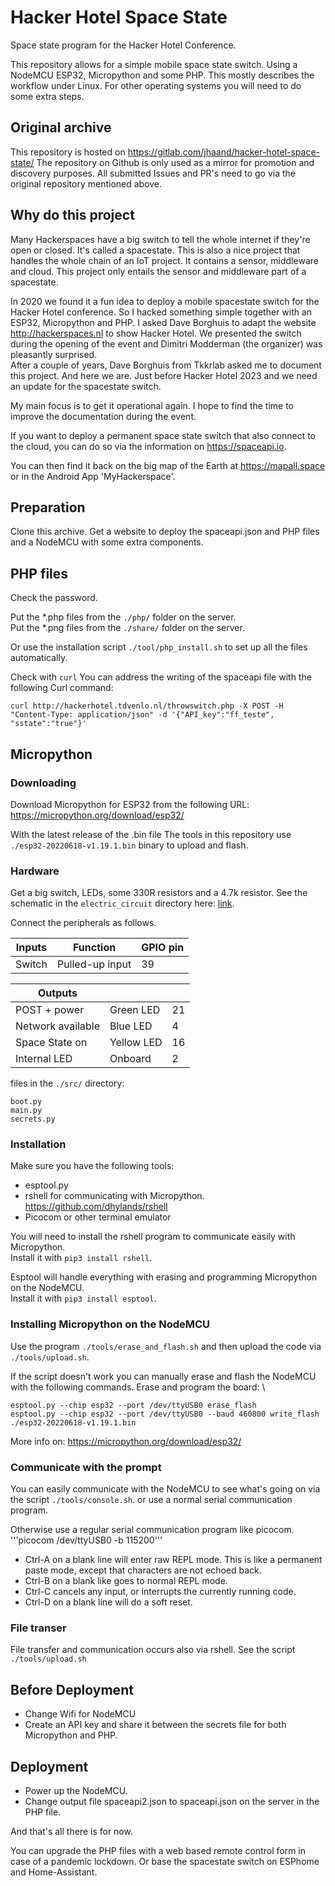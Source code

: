 # Hacker Hotel Space State

Space state program for the Hacker Hotel Conference.

This repository allows for a simple mobile space state switch. Using a NodeMCU
ESP32, Micropython and some PHP. This mostly describes the workflow under
Linux. For other operating systems you will need to do some extra steps.

## Original archive
This repository is hosted on
https://gitlab.com/jhaand/hacker-hotel-space-state/ The repository on Github is
only used as a mirror for promotion and discovery purposes. All submitted
Issues and PR's need to go via the original repository mentioned above. 

## Why do this project
Many Hackerspaces have a big switch to tell the whole internet if they're open
or closed. It's called a spacestate. This is also a nice project that handles
the whole chain of an IoT project. It contains a sensor, middleware and cloud.
This project only entails the sensor and middleware part of a spacestate.

In 2020 we found it a fun idea to deploy a mobile spacestate switch for the
Hacker Hotel conference. So I hacked something simple together with an ESP32,
Micropython and PHP. I asked Dave Borghuis to adapt the website
http://hackerspaces.nl to show Hacker Hotel. We presented the switch during the
opening of the event and Dimitri Modderman (the organizer) was pleasantly
surprised. \
After a couple of years, Dave Borghuis from Tkkrlab asked me to
document this project. And here we are. Just before Hacker Hotel 2023 and we
need an update for the spacestate switch.

My main focus is to get it operational again. I hope to find the time to
improve the documentation during the event.

If you want to deploy a permanent space state switch that also connect to the
cloud, you can do so via the information on https://spaceapi.io. 

You can then find it back on the big map of the Earth at https://mapall.space 
or in the Android App 'MyHackerspace'.

## Preparation

Clone this archive. Get a website to deploy the spaceapi.json and PHP files and
a NodeMCU with some extra components.

## PHP files

Check the password.

Put the *.php files from the `./php/` folder on the server.  \
Put the *.png files from the `./share/` folder on the server. 

Or use the installation script `./tool/php_install.sh` to set up all
the files automatically.

Check with `curl`
You can address the writing of the spaceapi file with the following Curl command:
```
curl http://hackerhotel.tdvenlo.nl/throwswitch.php -X POST -H "Content-Type: application/json" -d '{"API_key":"ff_teste", "sstate":"true"}'
```

## Micropython

### Downloading 
Download Micropython for ESP32 from the following URL:
https://micropython.org/download/esp32/

With the latest release of the .bin file
The tools in this repository use `./esp32-20220618-v1.19.1.bin` binary to upload and flash.

### Hardware

Get a big switch, LEDs, some 330R resistors and a 4.7k resistor. 
See the schematic in the `electric_circuit` directory here:
[link](https://gitlab.com/jhaand/hacker-hotel-space-state/-/blob/main/electric_circuit/circuit_diagram.pdf).

Connect the peripherals as follows.

| Inputs             | Function               | GPIO pin |
|--------------------|------------------------|----|
|  Switch            | Pulled-up input        | 39 | 

| Outputs            |                        |    |
|--------------------|------------------------|----|
| POST + power       | Green LED              | 21 |
| Network available  | Blue  LED              | 4  |
| Space State on     | Yellow LED             | 16 |
| Internal LED       | Onboard                | 2  |

files in the `./src/` directory:
```
boot.py  
main.py  
secrets.py  
```

### Installation
Make sure you have the following tools:

 - esptool.py
 - rshell for communicating with Micropython. https://github.com/dhylands/rshell
 - Picocom or other terminal emulator

You will need to install the rshell program to communicate easily with
Micropython.  
Install it with `pip3 install rshell`. 

Esptool will handle everything with erasing and programming Micropython on the 
NodeMCU.   
Install it with `pip3 install esptool`. 

### Installing Micropython on the NodeMCU

Use the program `./tools/erase_and_flash.sh` and then upload the 
code via `./tools/upload.sh`.

If the script doesn't work you can manually erase and flash the NodeMCU 
with the following commands.
Erase and program the board: \
```
esptool.py --chip esp32 --port /dev/ttyUSB0 erase_flash
esptool.py --chip esp32 --port /dev/ttyUSB0 --baud 460800 write_flash ./esp32-20220618-v1.19.1.bin
```
More info on: https://micropython.org/download/esp32/

### Communicate with the prompt

You can easily communicate with the NodeMCU to see what's going on via the script `./tools/console.sh`.
or use a normal serial communication program. 

Otherwise use a regular serial communication program like picocom. \
'''picocom /dev/ttyUSB0 -b 115200'''

 - Ctrl-A on a blank line will enter raw REPL mode. This is like a permanent paste mode, except that characters are not echoed back.
 - Ctrl-B on a blank like goes to normal REPL mode.
 - Ctrl-C cancels any input, or interrupts the currently running code.
 - Ctrl-D on a blank line will do a soft reset.

### File transer
File transfer and communication occurs also via rshell. See the script `./tools/upload.sh`

## Before Deployment

- Change Wifi for NodeMCU
- Create an API key and share it between the secrets file for both Micropython and PHP.

## Deployment 

- Power up the NodeMCU.
- Change output file spaceapi2.json to spaceapi.json on the server in the PHP file.

And that's all there is for now.

You can upgrade the PHP files with a web based remote control form in case of a
pandemic lockdown. Or base the spacestate switch on ESPhome and Home-Assistant.

